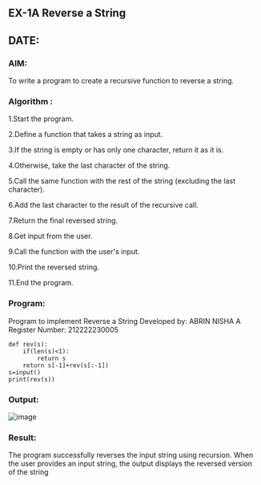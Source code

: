 ## EX-1A Reverse a String


## DATE: 

### AIM:

To write a program to create a recursive function to reverse a string.

### Algorithm : 

1.Start the program.

2.Define a function that takes a string as input.

3.If the string is empty or has only one character, return it as it is.

4.Otherwise, take the last character of the string.

5.Call the same function with the rest of the string (excluding the last character).

6.Add the last character to the result of the recursive call.

7.Return the final reversed string.

8.Get input from the user.

9.Call the function with the user's input.

10.Print the reversed string.

11.End the program.



### Program:

Program to implement Reverse a String
Developed by: ABRIN NISHA A
Register Number: 212222230005

```
def rev(s):
    if(len(s)<1):
        return s
    return s[-1]+rev(s[:-1])
s=input()
print(rev(s))

```

### Output:

![image](https://github.com/user-attachments/assets/d9edc907-67d5-4907-a49c-1d1cb1022f9f)


### Result:

The program successfully reverses the input string using recursion. When the user provides an input string, the output displays the reversed version of the string
